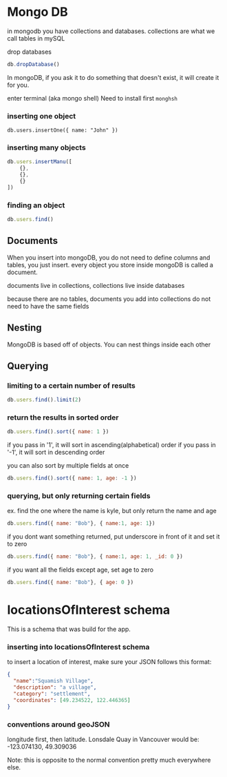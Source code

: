 # Mongo DB

in mongodb you have collections and databases. 
collections are what we call tables in mySQL

drop databases
```js
db.dropDatabase()
```

In mongoDB, if you ask it to do something that doesn't exist, it will create it for you.

enter terminal (aka mongo shell) Need to install first
``` monghsh ```

### inserting one object

```
db.users.insertOne({ name: "John" })
```

### inserting many objects

```js
db.users.insertManu([
    {},
    {},
    {}
])
```



### finding an object 

```js
db.users.find() 
```


## Documents

When you insert into mongoDB, you do not need to define columns and tables, you just insert.
every object you store inside mongoDB is called a document.

documents live in collections, collections live inside databases

because there are no tables, documents you add into collections do not need to have the same fields


## Nesting 
MongoDB is based off of objects. You can nest things inside each other 


## Querying

### limiting to a certain number of results

```js
db.users.find().limit(2)
```

### return the results in sorted order

```js 
db.users.find().sort({ name: 1 })
```

if you pass in '1', it will sort in ascending(alphabetical) order
if you pass in '-1', it will sort in descending order

you can also sort by multiple fields at once

```js
db.users.find().sort({ name: 1, age: -1 })
```

### querying, but only returning certain fields
ex. find the one where the name is kyle, but only return the name and age

```js
db.users.find({ name: "Bob"}, { name:1, age: 1})
```

if you dont want something returned, put underscore in front of it and set it to zero

```js
db.users.find({ name: "Bob"}, { name:1, age: 1, _id: 0 })
```

if you want all the fields except age, set age to zero

```js
db.users.find({ name: "Bob"}, { age: 0 })
```



# locationsOfInterest schema
This is a schema that was build for the app. 


### inserting into locationsOfInterest schema


to insert a location of interest, make sure your JSON follows this format: 

```JSON
{
  "name":"Squamish Village",
  "description": "a village",
  "category": "settlement",
  "coordinates": [49.234522, 122.446365]
}
```

### conventions around geoJSON
longitude first, then latitude. Lonsdale Quay in Vancouver would be: 
-123.074130, 49.309036

Note: this is opposite to the normal convention pretty much everywhere else.

